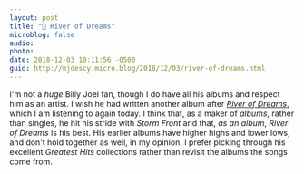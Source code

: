 ```yaml
---
layout: post
title: "🎵 River of Dreams"
microblog: false
audio: 
photo: 
date: 2018-12-03 10:11:56 -0500
guid: http://mjdescy.micro.blog/2018/12/03/river-of-dreams.html
---
```


I'm not a _huge_ Billy Joel fan, though I do have all his albums and respect him as an artist. I wish he had written another album after _[River of Dreams](https://itunes.apple.com/us/album/river-of-dreams/158619540)_, which I am listening to again today. I think that, as a maker of _albums_, rather than singles, he hit his stride with _Storm Front_ and that, _as an album_, _River of Dreams_ is his best. His earlier albums have higher highs and lower lows, and don't hold together as well, in my opinion. I prefer picking through his excellent _Greatest Hits_ collections rather than revisit the albums the songs come from.

